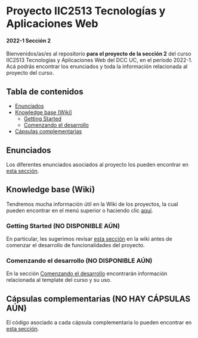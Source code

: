 # Proyecto IIC2513 Tecnologías y Aplicaciones Web

#### 2022-1 Sección 2

Bienvenidos/as/es al repositorio **para el proyecto de la sección 2** del curso IIC2513 Tecnologías y Aplicaciones Web del DCC UC, en el período 2022-1. Acá podrás encontrar los enunciados y toda la información relacionada al proyecto del curso. 

## Tabla de contenidos
- [Enunciados](#enunciados)
- [Knowledge base (Wiki)](#knowledge-base-wiki)
  - [Getting Started](#getting-started)
  - [Comenzando el desarrollo](#comenzando-el-desarrollo)
- [Cápsulas complementarias](#c&#225;psulas-complementarias)

## Enunciados

Los diferentes enunciados asociados al proyecto los pueden encontrar en [esta sección](enunciados).

## Knowledge base (Wiki)

Tendremos mucha información útil en la Wiki de los proyectos, la cual pueden encontrar en el menú superior o haciendo clic [aquí](../../../wiki).

### Getting Started (NO DISPONIBLE AÚN)

En particular, les sugerimos revisar [esta sección](wiki/Getting-Started) en la wiki antes de comenzar el desarrollo de funcionalidades del proyecto.

### Comenzando el desarrollo (NO DISPONIBLE AÚN)

En la sección [Comenzando el desarrollo](wiki/Comenzando-el-desarrollo) encontrarán información relacionada al template del curso y su uso.

## Cápsulas complementarias (NO HAY CÁPSULAS AÚN)

El código asociado a cada cápsula complementaria lo pueden encontrar en [esta sección](cápsulas).

